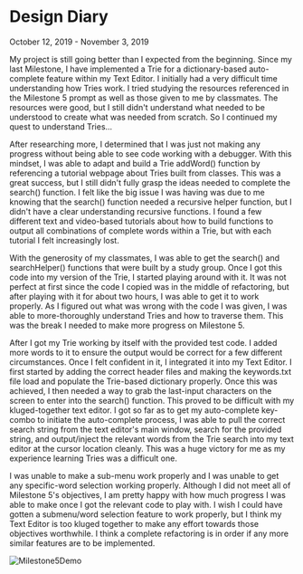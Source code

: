 # Design Diary


 October 12, 2019 - November 3, 2019

 My project is still going better than I expected from the beginning. Since my last Milestone, 
 I have implemented a Trie for a dictionary-based auto-complete feature within my Text Editor.
 I initially had a very difficult time understanding how Tries work. I tried studying the resources 
 referenced in the Milestone 5 prompt as well as those given to me by classmates. The resources were
 good, but I still didn't understand what needed to be understood to create what was needed from 
 scratch. So I continued my quest to understand Tries...

 After researching more, I determined that I was just not making any progress without being able
 to see code working with a debugger. With this mindset, I was able to adapt and build a Trie 
 addWord() function by referencing a tutorial webpage about Tries built from classes. This was a
 great success, but I still didn't fully grasp the ideas needed to complete the search() function.
 I felt like the big issue I was having was due to me knowing that the search() function needed
 a recursive helper function, but I didn't have a clear understanding recursive functions. I found
 a few different text and video-based tutorials about how to build functions to output all
 combinations of complete words within a Trie, but with each tutorial I felt increasingly lost. 

 With the generosity of my classmates, I was able to get the search() and searchHelper() functions
 that were built by a study group. Once I got this code into my version of the Trie, I started
 playing around with it. It was not perfect at first since the code I copied was in the middle
 of refactoring, but after playing with it for about two hours, I was able to get it to work
 properly. As I figured out what was wrong with the code I was given, I was able to more-thoroughly
 understand Tries and how to traverse them. This was the break I needed to make more progress on
 Milestone 5.

 After I got my Trie working by itself with the provided test code. I added more words to it
 to ensure the output would be correct for a few different circumstances. Once I felt confident in
 it, I integrated it into my Text Editor. I first started by adding the correct header files and 
 making the keywords.txt file load and populate the Trie-based dictionary properly. Once this was
 achieved, I then needed a way to grab the last-input characters on the screen to enter into the
 search() function. This proved to be difficult with my kluged-together text editor. I got so far
 as to get my auto-complete key-combo to initiate the auto-complete process, I was able to pull 
 the correct search string from the text editor's main window, search for the provided string, 
 and output/inject the relevant words from the Trie search into my text editor at the cursor 
 location cleanly. This was a huge  victory for me as my experience learning Tries was a difficult one. 

 I was unable to make a sub-menu work properly and I was unable to get any specific-word selection
 working properly.  Although I did not meet all of Milestone 5's objectives, I am pretty happy
 with how much progress I was able to make once I got the relevant code to play with. I wish 
 I could have gotten a submenu/word selection feature to work properly, but I think my Text Editor
 is too kluged together to make any effort towards those objectives worthwhile. I think a complete
 refactoring is in order if any more similar features are to be implemented.



![Milestone5Demo](https://raw.githubusercontent.com/rja45/CS211-TextEditor/master/docs/Milestone03.gif)